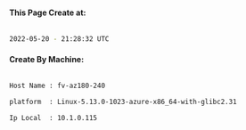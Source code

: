 
   
#### This Page Create at:

```bash

2022-05-20 - 21:28:32 UTC

```

#### Create By Machine:

```bash

Host Name : fv-az180-240

platform  : Linux-5.13.0-1023-azure-x86_64-with-glibc2.31

Ip Local  : 10.1.0.115

```

